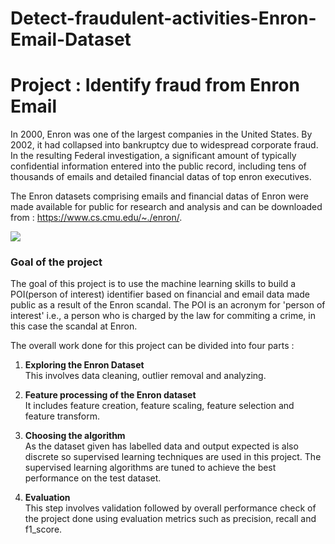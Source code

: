 # Detect-fraudulent-activities-Enron-Email-Dataset

# Project : Identify fraud from Enron Email

In 2000, Enron was one of the largest companies in the United States. By 2002, it had collapsed into bankruptcy due to widespread corporate fraud. In the resulting Federal investigation, a significant amount of typically confidential information entered into the public record, including tens of thousands of emails and detailed financial datas of top enron executives. 

The Enron datasets comprising emails and financial datas of Enron were made available for public for research and analysis and can be downloaded from : https://www.cs.cmu.edu/~./enron/.

![](Enron-1.jpg)

### Goal of the project
The goal of this project is to use the machine learning skills to build a POI(person of interest) identifier based on financial and email data made public as a result of the Enron scandal. The POI is an acronym for 'person of interest' i.e., a person who is charged by the law for commiting a crime, in this case the scandal at Enron.  

The overall work done for this project can be divided into four parts :
   1.  __Exploring the Enron Dataset__  
       This involves data cleaning, outlier removal and analyzing.

   2.  __Feature processing of the Enron dataset__  
       It includes feature creation, feature scaling, feature selection and feature transform.
      
   3.  __Choosing the algorithm__   
       As the dataset given has labelled data and output expected is also discrete so supervised learning techniques are used in this project. The supervised learning algorithms are tuned to achieve the best performance on the test dataset. 
       
   4. __Evaluation__  
      This step involves validation followed by overall performance check of the project done using evaluation metrics such as precision, recall and f1_score.
